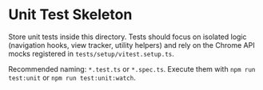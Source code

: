 # Unit Test Skeleton

Store unit tests inside this directory. Tests should focus on isolated logic (navigation hooks, view tracker, utility helpers) and rely on the Chrome API mocks registered in `tests/setup/vitest.setup.ts`.

Recommended naming: `*.test.ts` or `*.spec.ts`. Execute them with `npm run test:unit` or `npm run test:unit:watch`.
